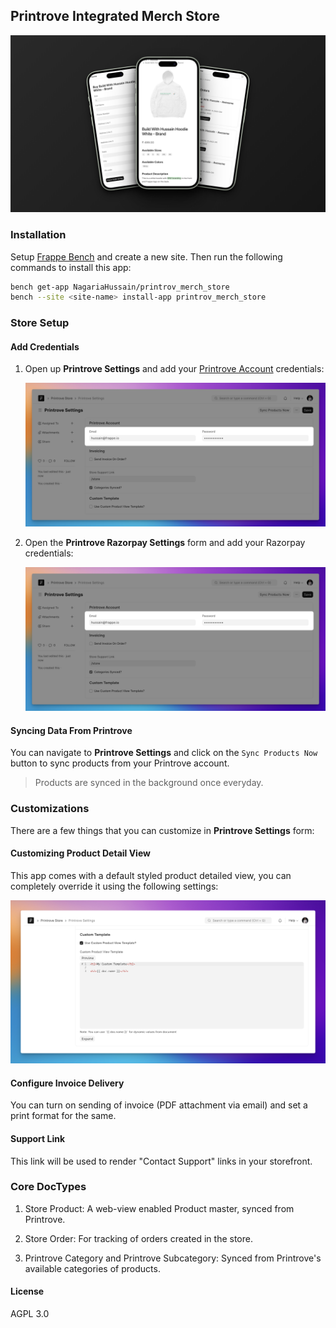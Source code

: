 ## Printrove Integrated Merch Store

![Mobile Preview Screenshots](.github/images/hero.png)


### Installation

Setup [Frappe Bench](https://frappeframework.com/docs/user/en/installation) and create a new site. Then run the following commands to install this app:

```bash
bench get-app NagariaHussain/printrov_merch_store
bench --site <site-name> install-app printrov_merch_store
```

### Store Setup

#### Add Credentials

1. Open up **Printrove Settings** and add your [Printrove Account](https://printrove.com) credentials:

    ![Screenshot showing email and password fields](.github/images/setting_credentials.png)

2. Open the **Printrove Razorpay Settings** form and add your Razorpay credentials:

    ![Printrove Razorpay Settings](.github/images/setting_credentials.png)

#### Syncing Data From Printrove

You can navigate to **Printrove Settings** and click on the `Sync Products Now` button to sync products from your Printrove account.

> Products are synced in the background once everyday.

### Customizations

There are a few things that you can customize in **Printrove Settings** form:

#### Customizing Product Detail View

This app comes with a default styled product detailed view, you can completely override it using the following settings:

![Screenshot showing custom template fields](.github/images/custom_template.png)

#### Configure Invoice Delivery

You can turn on sending of invoice (PDF attachment via email) and set a print format for the same.

#### Support Link

This link will be used to render "Contact Support" links in your storefront.

### Core DocTypes

1. Store Product: A web-view enabled Product master, synced from Printrove.

2. Store Order: For tracking of orders created in the store.

3. Printrove Category and Printrove Subcategory: Synced from Printrove's available categories of products.

#### License

AGPL 3.0
